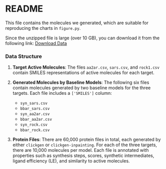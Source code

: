 # README

This file contains the molecules we generated, which are suitable for reproducing the charts in `figure.py`.

Since the unzipped file is large (over 10 GB), you can download it from the following link:
[Download Data](https://pan.baidu.com/s/1toD7SaxXYNbdDIOjNE14vQ?pwd=sctj)


### Data Structure

1. **Target Active Molecules**: The files `aa2ar.csv`, `sars.csv`, and `rock1.csv` contain SMILES representations of active molecules for each target.

2. **Generated Molecules by Baseline Models**: The following six files contain molecules generated by two baseline models for the three targets. Each file includes a `['SMILES']` column:
   - `syn_sars.csv`
   - `bbar_sars.csv`
   - `syn_aa2ar.csv`
   - `bbar_aa2ar.csv`
   - `syn_rock.csv`
   - `bbar_rock.csv`

3. **Protein Files**: There are 60,000 protein files in total, each generated by either `clickgen` or `clickgen-inpainting`. For each of the three targets, there are 10,000 molecules per model. Each file is annotated with properties such as synthesis steps, scores, synthetic intermediates, ligand efficiency (LE), and similarity to active molecules.

